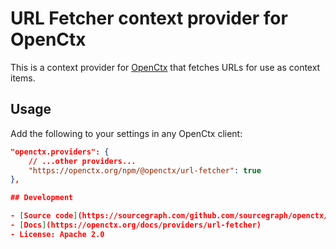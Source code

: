 # URL Fetcher context provider for OpenCtx


This is a context provider for [OpenCtx](https://openctx.org) that fetches URLs for use as context items.

## Usage

Add the following to your settings in any OpenCtx client:

```json
"openctx.providers": {
    // ...other providers...
    "https://openctx.org/npm/@openctx/url-fetcher": true
},

## Development

- [Source code](https://sourcegraph.com/github.com/sourcegraph/openctx/-/tree/provider/url-fetcher)
- [Docs](https://openctx.org/docs/providers/url-fetcher)
- License: Apache 2.0
